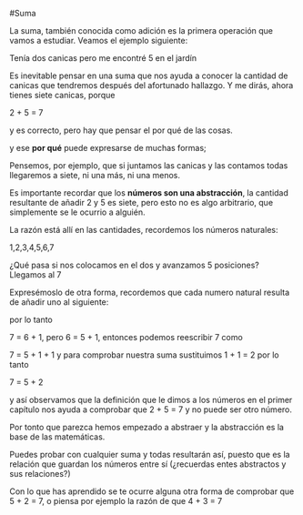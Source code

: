 #Suma

La suma, también conocida como adición es la primera operación que vamos a estudiar. Veamos el ejemplo siguiente:

Tenía dos canicas pero me encontré 5 en el jardín

Es inevitable pensar en una suma que nos ayuda a conocer la cantidad de canicas que tendremos después del afortunado hallazgo. Y me dirás, ahora tienes siete canicas, porque

2 + 5 = 7

y es correcto, pero hay que pensar el por qué de las cosas.

y ese **por qué** puede expresarse de muchas formas;

Pensemos, por ejemplo, que si juntamos las canicas y las contamos todas llegaremos a siete, ni una más, ni una menos.

Es importante recordar que los **números son una abstracción**, la cantidad resultante de añadir 2 y 5 es siete, pero esto no es algo arbitrario, que simplemente se le ocurrio a alguién.

La razón está allí en las cantidades, recordemos los números naturales:

1,2,3,4,5,6,7

¿Qué pasa si nos colocamos en el dos y avanzamos 5 posiciones? Llegamos al 7

Expresémoslo de otra forma, recordemos que cada numero natural resulta de añadir uno al siguiente:

por lo tanto  

7 = 6 + 1,
pero 6 = 5 + 1, entonces podemos reescribir 7 como

7 = 5 + 1 + 1 y para comprobar nuestra suma sustituimos 1 + 1 = 2
por lo tanto 

7 = 5 + 2 

y así observamos que la definición que le dimos a los números en el primer capítulo nos ayuda a comprobar que 2 + 5 = 7 y no puede ser otro número. 


Por tonto que parezca hemos empezado a abstraer y la abstracción es la base de las matemáticas.

Puedes probar con cualquier suma y todas resultarán así, puesto que es la relación que guardan los números entre sí (¿recuerdas entes abstractos y sus relaciones?)

Con lo que has aprendido se te ocurre alguna otra forma de comprobar que 5 + 2 = 7, o piensa por ejemplo la razón de que 4 + 3 = 7


